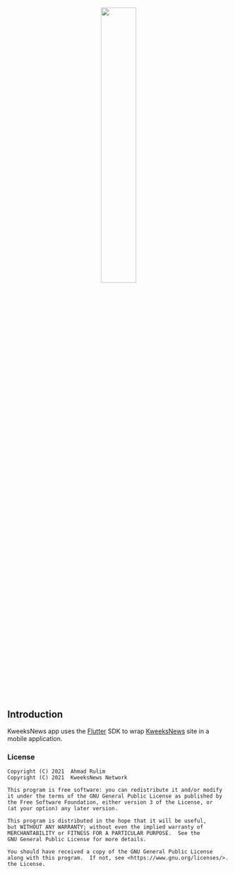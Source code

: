 # <p align="center"><img width="40%" src="https://www.kweeksnews.com/wp-content/uploads/2020/07/kweeksnews-black.svg"></p>

## Introduction

KweeksNews app uses the [Flutter](https://flutter.dev/) SDK to wrap [KweeksNews](https://www.kweeksnews.com/) site in a mobile application.

### License

```
Copyright (C) 2021  Ahmad Rulim
Copyright (C) 2021  KweeksNews Network

This program is free software: you can redistribute it and/or modify
it under the terms of the GNU General Public License as published by
the Free Software Foundation, either version 3 of the License, or
(at your option) any later version.

This program is distributed in the hope that it will be useful,
but WITHOUT ANY WARRANTY; without even the implied warranty of
MERCHANTABILITY or FITNESS FOR A PARTICULAR PURPOSE.  See the
GNU General Public License for more details.

You should have received a copy of the GNU General Public License
along with this program.  If not, see <https://www.gnu.org/licenses/>.
the License.
```

